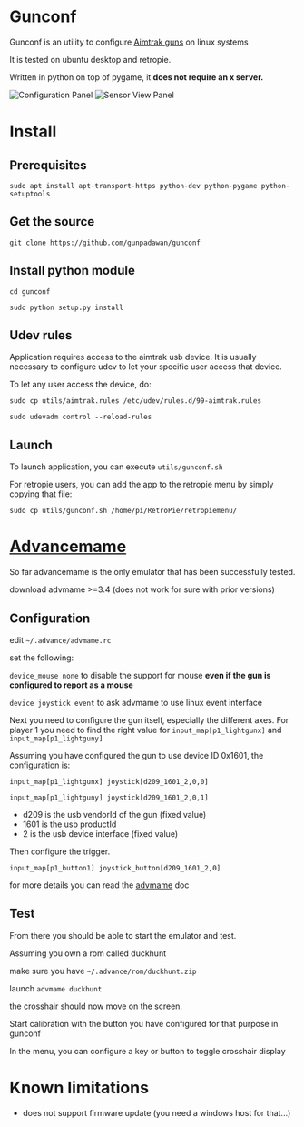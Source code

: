 Gunconf
=======

Gunconf is an utility to configure [Aimtrak guns](https://www.ultimarc.com/aimtrak.html) on linux systems

It is tested on ubuntu desktop and retropie.

Written in python on top of pygame, it **does not require an x server.**

![Configuration Panel](https://cloud.githubusercontent.com/assets/26297080/24149019/6d1c3e8c-0e41-11e7-9c4a-487cccceae75.png)
![Sensor View Panel](https://cloud.githubusercontent.com/assets/26297080/24149020/6d1ca76e-0e41-11e7-99a7-039bf5685bf6.png)


# Install
## Prerequisites

`sudo apt install apt-transport-https python-dev python-pygame python-setuptools`

## Get the source
`git clone https://github.com/gunpadawan/gunconf`

## Install python module
`cd gunconf`

`sudo python setup.py install`

## Udev rules
Application requires access to the aimtrak usb device. It is usually necessary to configure udev to let your specific user access that device.

To let any user access the device, do:

`sudo cp utils/aimtrak.rules /etc/udev/rules.d/99-aimtrak.rules`

`sudo udevadm control --reload-rules`


## Launch
To launch application, you can execute `utils/gunconf.sh`

For retropie users, you can add the app to the retropie menu by simply copying that file:

`sudo cp utils/gunconf.sh /home/pi/RetroPie/retropiemenu/`


# [Advancemame](http://www.advancemame.it/download)

So far advancemame is the only emulator that has been successfully tested.

download advmame >=3.4 (does not work for sure with prior versions)

## Configuration

edit `~/.advance/advmame.rc`

set the following:

`device_mouse none` to disable the support for mouse **even if the gun is configured to report as a mouse**

`device joystick event` to ask advmame to use linux event interface

Next you need to configure the gun itself, especially the different axes.
For player 1 you need to find the right value for `input_map[p1_lightgunx]` and `input_map[p1_lightguny]`

Assuming you have configured the gun to use device ID 0x1601, the configuration is:

`input_map[p1_lightgunx] joystick[d209_1601_2,0,0]`

`input_map[p1_lightguny] joystick[d209_1601_2,0,1]`

* d209 is the usb vendorId of the gun (fixed value)
* 1601 is the usb productId
* 2 is the usb device interface (fixed value)

Then configure the trigger.

`input_map[p1_button1] joystick_button[d209_1601_2,0]`


for more details you can read the [advmame](http://www.advancemame.it/doc-advmame#8.9.5) doc

## Test

From there you should be able to start the emulator and test.

Assuming you own a rom called duckhunt

make sure you have `~/.advance/rom/duckhunt.zip`

launch `advmame duckhunt`

the crosshair should now move on the screen.

Start calibration with the button you have configured for that purpose in gunconf

In the menu, you can configure a key or button to toggle crosshair display


# Known limitations
* does not support firmware update (you need a windows host for that...)
